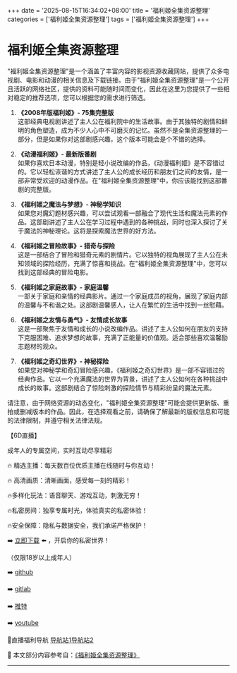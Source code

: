 +++
date = '2025-08-15T16:34:02+08:00'
title = '福利姬全集资源整理'
categories = ['福利姬全集资源整理']
tags = ['福利姬全集资源整理']
+++

# 福利姬全集资源整理

"福利姬全集资源整理"是一个涵盖了丰富内容的影视资源收藏网站，提供了众多电视剧、电影和动漫的相关信息及下载链接。由于"福利姬全集资源整理"是一个公开且活跃的网络社区，提供的资料可能随时间而变化，因此在这里为您提供了一些相对稳定的推荐选项，您可以根据您的需求进行筛选。

1. **《2008年版福利姬》- 75集完整版**  
   这部经典电视剧讲述了主人公在福利院中的生活故事。由于其独特的剧情和鲜明的角色塑造，成为不少人心中不可磨灭的记忆。虽然不是全集资源整理的一部分，但是如果你对这部剧感兴趣，这个版本可能会是个不错的选择。

2. **《动漫福利姬》- 最新版番剧**  
   如果你喜欢日本动漫，特别是轻小说改编的作品，《动漫福利姬》是不容错过的。它以轻松诙谐的方式讲述了主人公的成长经历和朋友们之间的友情，是一部非常受欢迎的动漫作品。在"福利姬全集资源整理"中，你应该能找到这部番剧的完整版。

3. **《福利姬之魔法与梦想》- 神秘学知识**  
   如果您对魔幻题材感兴趣，可以尝试观看一部融合了现代生活和魔法元素的作品。这部剧讲述了主人公在学习过程中遇到的各种挑战，同时也深入探讨了关于魔法的神秘理论。这将是探索魔法世界的好方法。

4. **《福利姬之冒险故事》- 猎奇与探险**  
   这是一部结合了冒险和猎奇元素的剧情片。它以独特的视角展现了主人公在未知领域的探险经历，充满了惊喜和挑战。在"福利姬全集资源整理"中，您可以找到这部经典的冒险电影。

5. **《福利姬之家庭故事》- 家庭温馨**  
   一部关于家庭和亲情的经典影片。通过一个家庭成员的视角，展现了家庭内部的温馨与不和谐之处。这部剧温馨感人，让人在繁忙的生活中找到一丝慰藉。

6. **《福利姬之友情与勇气》- 友情成长故事**  
   这是一部聚焦于友情和成长的小说改编作品。讲述了主人公如何在朋友的支持下克服困难、追求梦想的故事，充满了正能量的价值观。适合那些喜欢温馨励志题材的观众。

7. **《福利姬之奇幻世界》- 神秘探险**  
   如果您对神秘学和奇幻冒险感兴趣，《福利姬之奇幻世界》是一部不容错过的经典作品。它以一个充满魔法的世界为背景，讲述了主人公如何在各种挑战中成长的故事。这部剧结合了惊险刺激的探险情节与精彩纷呈的魔法元素。

请注意，由于网络资源的动态变化，"福利姬全集资源整理"可能会提供更新版、重拍或删减版本的作品。因此，在选择观看之前，请确保了解最新的版权信息和可能的法律限制，并遵守相关法律法规。

【6D直播】

 成年人的专属空间，实时互动尽享精彩

🔥 精选主播：每天数百位优质主播在线随时与你互动！

🔥 高清画质：清晰画面，感受每一刻的精彩！

🔥多样化玩法：语音聊天、游戏互动，刺激无穷！

🔥私密房间：独享专属时光，体验真实的私密体验！

🔥安全保障：隐私与数据安全，我们承诺严格保护！

➡️ [立即下载](https://down123.s3.ap-east-1.amazonaws.com/down/down.html?channelCode=blog) ⬅️ ，开启你的私密世界！

 （仅限18岁以上成年人）

➡️ [github](https://aldult-live.github.io/)

➡️ [gitlab](https://seo-09598d.gitlab.io/)

➡️ [推特](https://x.com/wegame33)

➡️ [youtube](https://www.youtube.com/@6Dlive)

🔞直播福利导航   [导航站1](https://webstack-86085a.gitlab.io/)[导航站2](https://onlygit123-2.github.io/)

📘 本文部分内容参考自：[《福利姬全集资源整理》](https://webstack-hugo-12.pages.dev/)

---
